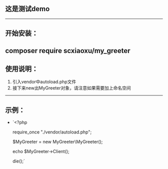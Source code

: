 ## 这是测试demo
---

## 开始安装：
composer require scxiaoxu/my_greeter
---

## 使用说明：
1. 引入vendor中autoload.php文件
2. 接下来new出MyGreeter对象，请注意如果需要加上命名空间

---
## 示例：
* `<?php

    require_once "./vendor/autoload.php";

    $MyGreeter = new MyGreeter\MyGreeter();

    echo $MyGreeter->Client();

    die();`




